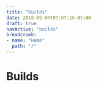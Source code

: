 ```yaml
---
title: "Builds"
date: 2018-09-04T07:07:26-07:00
draft: true
navActive: "builds"
breadcrumb:
- name: "Home"
  path: "/"
---
```


# Builds

